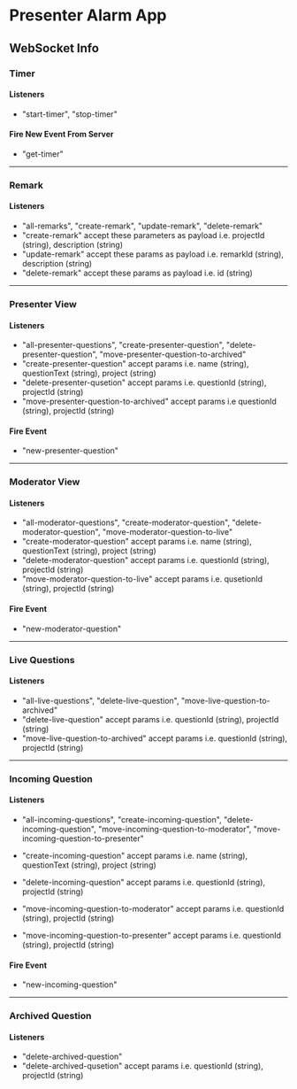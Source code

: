 # Presenter Alarm App

## WebSocket Info

### Timer

#### Listeners

- "start-timer", "stop-timer"

#### Fire New Event From Server

- "get-timer"

---

### Remark

#### Listeners

- "all-remarks", "create-remark", "update-remark", "delete-remark"
- "create-remark" accept these parameters as payload i.e. projectId (string), description (string)
- "update-remark" accept these params as payload i.e. remarkId (string), description (string)
- "delete-remark" accept these params as payload i.e. id (string)

---

### Presenter View

#### Listeners

- "all-presenter-questions", "create-presenter-question", "delete-presenter-question", "move-presenter-question-to-archived"
- "create-presenter-question" accept params i.e. name (string), questionText (string), project (string)
- "delete-presenter-qusetion" accept params i.e. questionId (string), projectId (string)
- "move-presenter-question-to-archived" accept params i.e questionId (string), projectId (string)

#### Fire Event

- "new-presenter-question"

---

### Moderator View

#### Listeners

- "all-moderator-questions", "create-moderator-question", "delete-moderator-question", "move-moderator-question-to-live"
- "create-moderator-question" accept params i.e. name (string), questionText (string), project (string)
- "delete-moderator-question" accept params i.e. questionId (string), projectId (string)
- "move-moderator-question-to-live" accept params i.e. qusetionId (string), projectId (string)

#### Fire Event

- "new-moderator-question"

---

### Live Questions

#### Listeners

- "all-live-questions", "delete-live-question", "move-live-question-to-archived"
- "delete-live-question" accept params i.e. questionId (string), projectId (string)
- "move-live-question-to-archived" accept params i.e. questionId (string), projectId (string)

---

### Incoming Question

#### Listeners

- "all-incoming-questions", "create-incoming-question", "delete-incoming-question", "move-incoming-question-to-moderator", "move-incoming-question-to-presenter"

- "create-incoming-question" accept params i.e. name (string), questionText (string), project (string)
- "delete-incoming-question" accept params i.e. questionId (string), projectId (string)
- "move-incoming-question-to-moderator" accept params i.e. questionId (string), projectId (string)
- "move-incoming-question-to-presenter" accept params i.e. questionId (string), projectId (string)

#### Fire Event

- "new-incoming-question"

---

### Archived Question

#### Listeners

- "delete-archived-question"
- "delete-archived-qusetion" accept params i.e. questionId (string), projectId (string)
